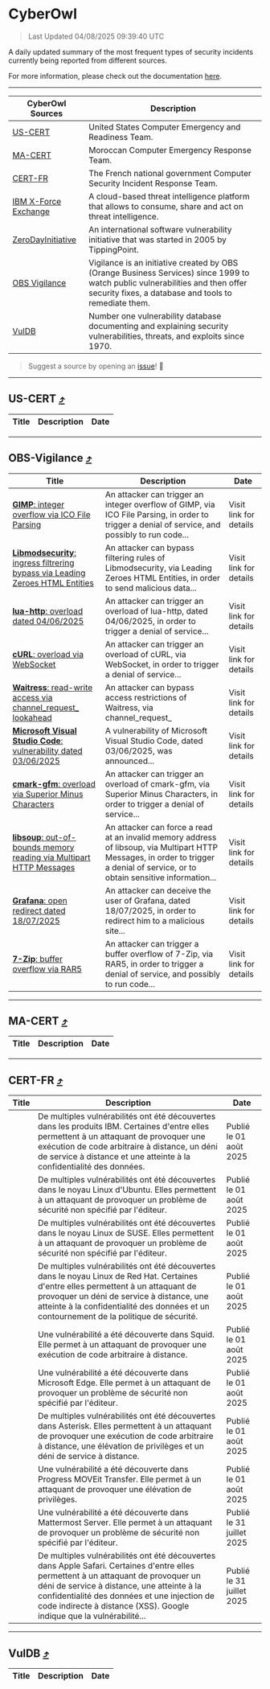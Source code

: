 
 <div id='top'></div>

# CyberOwl

 > Last Updated 04/08/2025 09:39:40 UTC
 
 A daily updated summary of the most frequent types of security incidents currently being reported from different sources.
 
 For more information, please check out the documentation [here](./docs/README.md).
 
 ---
 |CyberOwl Sources|Description|
 |---|---|
 |[US-CERT](#us-cert-arrow_heading_up)|United States Computer Emergency and Readiness Team.|
 |[MA-CERT](#ma-cert-arrow_heading_up)|Moroccan Computer Emergency Response Team.|
 |[CERT-FR](#cert-fr-arrow_heading_up)|The French national government Computer Security Incident Response Team.|
 |[IBM X-Force Exchange](#ibmcloud-arrow_heading_up)|A cloud-based threat intelligence platform that allows to consume, share and act on threat intelligence.|
 |[ZeroDayInitiative](#zerodayinitiative-arrow_heading_up)|An international software vulnerability initiative that was started in 2005 by TippingPoint.|
 |[OBS Vigilance](#obs-vigilance-arrow_heading_up)|Vigilance is an initiative created by OBS (Orange Business Services) since 1999 to watch public vulnerabilities and then offer security fixes, a database and tools to remediate them.|
 |[VulDB](#vuldb-arrow_heading_up)|Number one vulnerability database documenting and explaining security vulnerabilities, threats, and exploits since 1970.|
 
 > Suggest a source by opening an [issue](https://github.com/karimhabush/cyberowl/issues)! :raised_hands:
 ---

## US-CERT [:arrow_heading_up:](#cyberowl)

 |Title|Description|Date|
 |---|---|---|
 
 ---

## OBS-Vigilance [:arrow_heading_up:](#cyberowl)

 |Title|Description|Date|
 |---|---|---|
 |[<a href="https://vigilance.fr/vulnerability/GIMP-integer-overflow-via-ICO-File-Parsing-47345" class="noirorange"><b>GIMP</b>: integer overflow via ICO File Parsing</a>](https://vigilance.fr/vulnerability/GIMP-integer-overflow-via-ICO-File-Parsing-47345)|An attacker can trigger an integer overflow of GIMP, via ICO File Parsing, in order to trigger a denial of service, and possibly to run code...|Visit link for details|
 |[<a href="https://vigilance.fr/vulnerability/Libmodsecurity-ingress-filtrering-bypass-via-Leading-Zeroes-HTML-Entities-47344" class="noirorange"><b>Libmodsecurity</b>: ingress filtrering bypass via Leading Zeroes HTML Entities</a>](https://vigilance.fr/vulnerability/Libmodsecurity-ingress-filtrering-bypass-via-Leading-Zeroes-HTML-Entities-47344)|An attacker can bypass filtering rules of Libmodsecurity, via Leading Zeroes HTML Entities, in order to send malicious data...|Visit link for details|
 |[<a href="https://vigilance.fr/vulnerability/lua-http-overload-dated-04-06-2025-47343" class="noirorange"><b>lua-http</b>: overload dated 04/06/2025</a>](https://vigilance.fr/vulnerability/lua-http-overload-dated-04-06-2025-47343)|An attacker can trigger an overload of lua-http, dated 04/06/2025, in order to trigger a denial of service...|Visit link for details|
 |[<a href="https://vigilance.fr/vulnerability/cURL-overload-via-WebSocket-47341" class="noirorange"><b>cURL</b>: overload via WebSocket</a>](https://vigilance.fr/vulnerability/cURL-overload-via-WebSocket-47341)|An attacker can trigger an overload of cURL, via WebSocket, in order to trigger a denial of service...|Visit link for details|
 |[<a href="https://vigilance.fr/vulnerability/Waitress-read-write-access-via-channel-request-lookahead-45513" class="noirorange"><b>Waitress</b>: read-write access via channel_request_<wbr>lookahead</wbr></a>](https://vigilance.fr/vulnerability/Waitress-read-write-access-via-channel-request-lookahead-45513)|An attacker can bypass access restrictions of Waitress, via channel_request_|Visit link for details|
 |[<a href="https://vigilance.fr/vulnerability/Microsoft-Visual-Studio-Code-vulnerability-dated-03-06-2025-47338" class="noirorange"><b>Microsoft Visual Studio Code</b>: vulnerability dated 03/06/2025</a>](https://vigilance.fr/vulnerability/Microsoft-Visual-Studio-Code-vulnerability-dated-03-06-2025-47338)|A vulnerability of Microsoft Visual Studio Code, dated 03/06/2025, was announced...|Visit link for details|
 |[<a href="https://vigilance.fr/vulnerability/cmark-gfm-overload-via-Superior-Minus-Characters-47335" class="noirorange"><b>cmark-gfm</b>: overload via Superior Minus Characters</a>](https://vigilance.fr/vulnerability/cmark-gfm-overload-via-Superior-Minus-Characters-47335)|An attacker can trigger an overload of cmark-gfm, via Superior Minus Characters, in order to trigger a denial of service...|Visit link for details|
 |[<a href="https://vigilance.fr/vulnerability/libsoup-out-of-bounds-memory-reading-via-Multipart-HTTP-Messages-47329" class="noirorange"><b>libsoup</b>: out-of-bounds memory reading via Multipart HTTP Messages</a>](https://vigilance.fr/vulnerability/libsoup-out-of-bounds-memory-reading-via-Multipart-HTTP-Messages-47329)|An attacker can force a read at an invalid memory address of libsoup, via Multipart HTTP Messages, in order to trigger a denial of service, or to obtain sensitive information...|Visit link for details|
 |[<a href="https://vigilance.fr/vulnerability/Grafana-open-redirect-dated-18-07-2025-47751" class="noirorange"><b>Grafana</b>: open redirect dated 18/07/2025</a>](https://vigilance.fr/vulnerability/Grafana-open-redirect-dated-18-07-2025-47751)|An attacker can deceive the user of Grafana, dated 18/07/2025, in order to redirect him to a malicious site...|Visit link for details|
 |[<a href="https://vigilance.fr/vulnerability/7-Zip-buffer-overflow-via-RAR5-47748" class="noirorange"><b>7-Zip</b>: buffer overflow via RAR5</a>](https://vigilance.fr/vulnerability/7-Zip-buffer-overflow-via-RAR5-47748)|An attacker can trigger a buffer overflow of 7-Zip, via RAR5, in order to trigger a denial of service, and possibly to run code...|Visit link for details|
 
 ---

## MA-CERT [:arrow_heading_up:](#cyberowl)

 |Title|Description|Date|
 |---|---|---|
 
 ---

## CERT-FR [:arrow_heading_up:](#cyberowl)

 |Title|Description|Date|
 |---|---|---|
 |[](https://www.cert.ssi.gouv.fr/avis/CERTFR-2025-AVI-0651/)|De multiples vulnérabilités ont été découvertes dans les produits IBM. Certaines d'entre elles permettent à un attaquant de provoquer une exécution de code arbitraire à distance, un déni de service à distance et une atteinte à la confidentialité des données.|Publié le 01 août 2025|
 |[](https://www.cert.ssi.gouv.fr/avis/CERTFR-2025-AVI-0650/)|De multiples vulnérabilités ont été découvertes dans le noyau Linux d'Ubuntu. Elles permettent à un attaquant de provoquer un problème de sécurité non spécifié par l'éditeur.|Publié le 01 août 2025|
 |[](https://www.cert.ssi.gouv.fr/avis/CERTFR-2025-AVI-0649/)|De multiples vulnérabilités ont été découvertes dans le noyau Linux de SUSE. Elles permettent à un attaquant de provoquer un problème de sécurité non spécifié par l'éditeur.|Publié le 01 août 2025|
 |[](https://www.cert.ssi.gouv.fr/avis/CERTFR-2025-AVI-0648/)|De multiples vulnérabilités ont été découvertes dans le noyau Linux de Red Hat. Certaines d'entre elles permettent à un attaquant de provoquer un déni de service à distance, une atteinte à la confidentialité des données et un contournement de la politique de sécurité.|Publié le 01 août 2025|
 |[](https://www.cert.ssi.gouv.fr/avis/CERTFR-2025-AVI-0647/)|Une vulnérabilité a été découverte dans Squid. Elle permet à un attaquant de provoquer une exécution de code arbitraire à distance.|Publié le 01 août 2025|
 |[](https://www.cert.ssi.gouv.fr/avis/CERTFR-2025-AVI-0646/)|Une vulnérabilité a été découverte dans Microsoft Edge. Elle permet à un attaquant de provoquer un problème de sécurité non spécifié par l'éditeur.|Publié le 01 août 2025|
 |[](https://www.cert.ssi.gouv.fr/avis/CERTFR-2025-AVI-0645/)|De multiples vulnérabilités ont été découvertes dans Asterisk. Elles permettent à un attaquant de provoquer une exécution de code arbitraire à distance, une élévation de privilèges et un déni de service à distance.|Publié le 01 août 2025|
 |[](https://www.cert.ssi.gouv.fr/avis/CERTFR-2025-AVI-0644/)|Une vulnérabilité a été découverte dans Progress MOVEit Transfer. Elle permet à un attaquant de provoquer une élévation de privilèges.|Publié le 01 août 2025|
 |[](https://www.cert.ssi.gouv.fr/avis/CERTFR-2025-AVI-0643/)|Une vulnérabilité a été découverte dans Mattermost Server. Elle permet à un attaquant de provoquer un problème de sécurité non spécifié par l'éditeur.|Publié le 31 juillet 2025|
 |[](https://www.cert.ssi.gouv.fr/avis/CERTFR-2025-AVI-0642/)|De multiples vulnérabilités ont été découvertes dans Apple Safari. Certaines d'entre elles permettent à un attaquant de provoquer un déni de service à distance, une atteinte à la confidentialité des données et une injection de code indirecte à distance (XSS). Google indique que la vulnérabilité...|Publié le 31 juillet 2025|
 
 ---

## VulDB [:arrow_heading_up:](#cyberowl)

 |Title|Description|Date|
 |---|---|---|
 